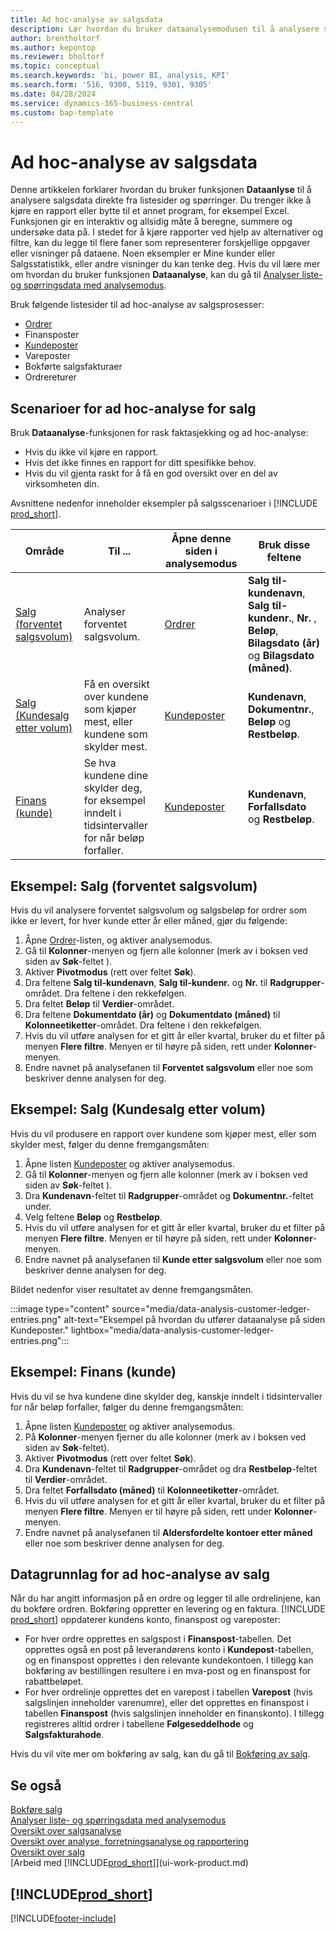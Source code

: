```yaml
---
title: Ad hoc-analyse av salgsdata
description: Lær hvordan du bruker dataanalysemodusen til å analysere salgsdata.
author: brentholtorf
ms.author: kepontop
ms.reviewer: bholtorf
ms.topic: conceptual
ms.search.keywords: 'bi, power BI, analysis, KPI'
ms.search.form: '516, 9300, 5119, 9301, 9305'
ms.date: 04/28/2024
ms.service: dynamics-365-business-central
ms.custom: bap-template
---
```


# <a name="ad-hoc-analysis-of-sales-data"></a>Ad hoc-analyse av salgsdata

Denne artikkelen forklarer hvordan du bruker funksjonen **Dataanlyse** til å analysere salgsdata direkte fra listesider og spørringer. Du trenger ikke å kjøre en rapport eller bytte til et annet program, for eksempel Excel. Funksjonen gir en interaktiv og allsidig måte å beregne, summere og undersøke data på. I stedet for å kjøre rapporter ved hjelp av alternativer og filtre, kan du legge til flere faner som representerer forskjellige oppgaver eller visninger på dataene. Noen eksempler er Mine kunder eller Salgsstatistikk, eller andre visninger du kan tenke deg. Hvis du vil lære mer om hvordan du bruker funksjonen **Dataanalyse**, kan du gå til [Analyser liste- og spørringsdata med analysemodus](analysis-mode.md).

Bruk følgende listesider til ad hoc-analyse av salgsprosesser:

- [Ordrer](https://businesscentral.dynamics.com/?page=9305)
- Finansposter
- [Kundeposter](https://businesscentral.dynamics.com/?page=25)
- Vareposter
- Bokførte salgsfakturaer
- Ordrereturer

## <a name="sales-ad-hoc-analysis-scenarios"></a>Scenarioer for ad hoc-analyse for salg

Bruk **Dataanalyse**-funksjonen for rask faktasjekking og ad hoc-analyse:

- Hvis du ikke vil kjøre en rapport.
- Hvis det ikke finnes en rapport for ditt spesifikke behov.
- Hvis du vil gjenta raskt for å få en god oversikt over en del av virksomheten din.

Avsnittene nedenfor inneholder eksempler på salgsscenarioer i [!INCLUDE [prod_short](includes/prod_short.md)].

| Område | Til ... | Åpne denne siden i analysemodus | Bruk disse feltene |
| ---- | ----- | ------------------------------- |------------------- |
| [Salg (forventet salgsvolum)](#example-sales-expected-sales-volume) | Analyser forventet salgsvolum. | [Ordrer](https://businesscentral.dynamics.com/?page=9305) | **Salg til-kundenavn**, **Salg til-kundenr.**, **Nr.** , **Beløp**, **Bilagsdato (år)** og **Bilagsdato (måned)**. |
| [Salg (Kundesalg etter volum)](#example-sales-customer-sales-by-volume) | Få en oversikt over kundene som kjøper mest, eller kundene som skylder mest. | [Kundeposter](https://businesscentral.dynamics.com/?page=25) | **Kundenavn**, **Dokumentnr.**, **Beløp** og **Restbeløp**. |
| [Finans (kunde)](#example-finance-accounts-receivables) | Se hva kundene dine skylder deg, for eksempel inndelt i tidsintervaller for når beløp forfaller. | [Kundeposter](https://businesscentral.dynamics.com/?page=25) | **Kundenavn**, **Forfallsdato** og **Restbeløp**. |

## <a name="example-sales-expected-sales-volume"></a>Eksempel: Salg (forventet salgsvolum)

Hvis du vil analysere forventet salgsvolum og salgsbeløp for ordrer som ikke er levert, for hver kunde etter år eller måned, gjør du følgende:

1. Åpne [Ordrer](https://businesscentral.dynamics.com/?page=9305)-listen, og aktiver analysemodus.
1. Gå til **Kolonner**-menyen og fjern alle kolonner (merk av i boksen ved siden av **Søk**-feltet ).
1. Aktiver **Pivotmodus** (rett over feltet **Søk**).
1. Dra feltene **Salg til-kundenavn**, **Salg til-kundenr.** og **Nr.** til **Radgrupper**-området. Dra feltene i den rekkefølgen.
1. Dra feltet **Beløp** til **Verdier**-området.
1. Dra feltene **Dokumentdato (år)** og **Dokumentdato (måned)** til **Kolonneetiketter**-området. Dra feltene i den rekkefølgen.
1. Hvis du vil utføre analysen for et gitt år eller kvartal, bruker du et filter på menyen **Flere filtre**. Menyen er til høyre på siden, rett under **Kolonner**-menyen.
1. Endre navnet på analysefanen til **Forventet salgsvolum** eller noe som beskriver denne analysen for deg.

## <a name="example-sales-customer-sales-by-volume"></a>Eksempel: Salg (Kundesalg etter volum)

Hvis du vil produsere en rapport over kundene som kjøper mest, eller som skylder mest, følger du denne fremgangsmåten:

1. Åpne listen [Kundeposter](https://businesscentral.dynamics.com/?page=25) og aktiver analysemodus.
1. Gå til **Kolonner**-menyen og fjern alle kolonner (merk av i boksen ved siden av **Søk**-feltet ).
1. Dra **Kundenavn**-feltet til **Radgrupper**-området og **Dokumentnr.**-feltet under.
1. Velg feltene **Beløp** og **Restbeløp**.
1. Hvis du vil utføre analysen for et gitt år eller kvartal, bruker du et filter på menyen **Flere filtre**. Menyen er til høyre på siden, rett under **Kolonner**-menyen.
1. Endre navnet på analysefanen til **Kunde etter salgsvolum** eller noe som beskriver denne analysen for deg.

Bildet nedenfor viser resultatet av denne fremgangsmåten.

:::image type="content" source="media/data-analysis-customer-ledger-entries.png" alt-text="Eksempel på hvordan du utfører dataanalyse på siden Kundeposter." lightbox="media/data-analysis-customer-ledger-entries.png":::

## <a name="example-finance-accounts-receivables"></a>Eksempel: Finans (kunde)

Hvis du vil se hva kundene dine skylder deg, kanskje inndelt i tidsintervaller for når beløp forfaller, følger du denne fremgangsmåten:

1. Åpne listen [Kundeposter](https://businesscentral.dynamics.com/?page=25) og aktiver analysemodus.
1. På **Kolonner**-menyen fjerner du alle kolonner (merk av i boksen ved siden av **Søk**-feltet).
1. Aktiver **Pivotmodus** (rett over feltet **Søk**).
1. Dra **Kundenavn**-feltet til **Radgrupper**-området og dra **Restbeløp**-feltet til **Verdier**-området.
1. Dra feltet **Forfallsdato (måned)** til **Kolonneetiketter**-området.
1. Hvis du vil utføre analysen for et gitt år eller kvartal, bruker du et filter på menyen **Flere filtre**. Menyen er til høyre på siden, rett under **Kolonner**-menyen.
1. Endre navnet på analysefanen til **Aldersfordelte kontoer etter måned** eller noe som beskriver denne analysen for deg.

## <a name="data-foundation-for-ad-hoc-analysis-on-sales"></a>Datagrunnlag for ad hoc-analyse av salg

Når du har angitt informasjon på en ordre og legger til alle ordrelinjene, kan du bokføre ordren. Bokføring oppretter en levering og en faktura. [!INCLUDE [prod_short](includes/prod_short.md)] oppdaterer kundens konto, finanspost og vareposter:

- For hver ordre opprettes en salgspost i **Finanspost**-tabellen. Det opprettes også en post på leverandørens konto i **Kundepost**-tabellen, og en finanspost opprettes i den relevante kundekontoen. I tillegg kan bokføring av bestillingen resultere i en mva-post og en finanspost for rabattbeløpet.
- For hver ordrelinje opprettes det en varepost i tabellen **Varepost** (hvis salgslinjen inneholder varenumre), eller det opprettes en finanspost i tabellen **Finanspost** (hvis salgslinjen inneholder en finanskonto). I tillegg registreres alltid ordrer i tabellene **Følgeseddelhode** og **Salgsfakturahode**.

Hvis du vil vite mer om bokføring av salg, kan du gå til [Bokføring av salg](ui-post-sales.md).

## <a name="see-also"></a>Se også

[Bokføre salg](ui-post-sales.md)  
[Analyser liste- og spørringsdata med analysemodus](analysis-mode.md)  
[Oversikt over salgsanalyse](sales-analytics-overview.md)  
[Oversikt over analyse, forretningsanalyse og rapportering](reports-bi-reporting.md)  
[Oversikt over salg](sales-manage-sales.md)  
[Arbeid med [!INCLUDE[prod_short](includes/prod_short.md)]](ui-work-product.md)  

## [!INCLUDE[prod_short](includes/free_trial_md.md)]  

[!INCLUDE[footer-include](includes/footer-banner.md)]

